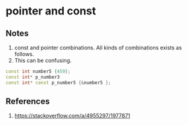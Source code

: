 # pointer and const

## Notes
1. const and pointer combinations. All kinds of combinations exists as follows. 
2. This can be confusing.

```cpp
const int number5 {459};
const int* p_number3 
const int* const p_number5 {&number5 };
```

## References

1. https://stackoverflow.com/a/4955297/1977871

